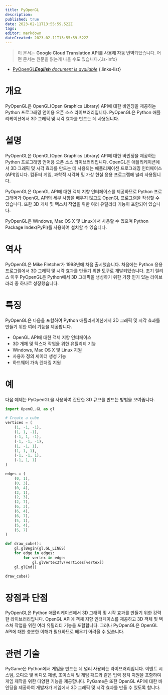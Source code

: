 ```yaml
---
title: PyOpenGL
description: 
published: true
date: 2023-02-11T13:55:59.522Z
tags: 
editor: markdown
dateCreated: 2023-02-11T13:55:59.522Z
---
```


> 이 문서는 **Google Cloud Translation API를 사용해 자동 번역**되었습니다.
어떤 문서는 원문을 읽는게 나을 수도 있습니다.{.is-info}



- [PyOpenGL***English** document is available*](/en/Knowledge-base/Dictionary/pyopengl)
{.links-list}


# 개요
PyOpenGL은 OpenGL(Open Graphics Library) API에 대한 바인딩을 제공하는 Python 프로그래밍 언어용 오픈 소스 라이브러리입니다. PyOpenGL은 Python 애플리케이션에서 3D 그래픽 및 시각 효과를 만드는 데 사용됩니다.

# 설명
PyOpenGL은 OpenGL(Open Graphics Library) API에 대한 바인딩을 제공하는 Python 프로그래밍 언어용 오픈 소스 라이브러리입니다. OpenGL은 애플리케이션에서 3D 그래픽 및 시각 효과를 만드는 데 사용되는 애플리케이션 프로그래밍 인터페이스(API)입니다. 컴퓨터 게임, 과학적 시각화 및 가상 현실 응용 프로그램에 널리 사용됩니다.

PyOpenGL은 OpenGL API에 대한 객체 지향 인터페이스를 제공하므로 Python 프로그래머가 OpenGL API의 세부 사항을 배우지 않고도 OpenGL 프로그램을 작성할 수 있습니다. 또한 3D 개체 및 텍스처 작업을 위한 여러 유틸리티 기능이 포함되어 있습니다.

PyOpenGL은 Windows, Mac OS X 및 Linux에서 사용할 수 있으며 Python Package Index(PyPI)를 사용하여 설치할 수 있습니다.

# 역사
PyOpenGL은 Mike Fletcher가 1998년에 처음 출시했습니다. 처음에는 Python 응용 프로그램에서 3D 그래픽 및 시각 효과를 만들기 위한 도구로 개발되었습니다. 초기 릴리스 이후 PyOpenGL은 Python에서 3D 그래픽을 생성하기 위한 가장 인기 있는 라이브러리 중 하나로 성장했습니다.

# 특징
PyOpenGL은 다음을 포함하여 Python 애플리케이션에서 3D 그래픽 및 시각 효과를 만들기 위한 여러 기능을 제공합니다.

- OpenGL API에 대한 객체 지향 인터페이스
- 3D 개체 및 텍스처 작업을 위한 유틸리티 기능
- Windows, Mac OS X 및 Linux 지원
- 사용자 정의 셰이더 생성 기능
- 하드웨어 가속 렌더링 지원

# 예
다음 예제는 PyOpenGL을 사용하여 간단한 3D 큐브를 만드는 방법을 보여줍니다.

```python
import OpenGL.GL as gl

# Create a cube
vertices = (
    (1, -1, -1),
    (1, 1, -1),
    (-1, 1, -1),
    (-1, -1, -1),
    (1, -1, 1),
    (1, 1, 1),
    (-1, -1, 1),
    (-1, 1, 1)
)

edges = (
    (0, 1),
    (0, 3),
    (0, 4),
    (2, 1),
    (2, 3),
    (2, 7),
    (6, 3),
    (6, 4),
    (6, 7),
    (5, 1),
    (5, 4),
    (5, 7)
)

def draw_cube():
    gl.glBegin(gl.GL_LINES)
    for edge in edges:
        for vertex in edge:
            gl.glVertex3fv(vertices[vertex])
    gl.glEnd()

draw_cube()
```

# 장점과 단점
PyOpenGL은 Python 애플리케이션에서 3D 그래픽 및 시각 효과를 만들기 위한 강력한 라이브러리입니다. OpenGL API에 객체 지향 인터페이스를 제공하고 3D 객체 및 텍스처 작업을 위한 여러 유틸리티 기능을 포함합니다. 그러나 PyOpenGL은 OpenGL API에 대한 충분한 이해가 필요하므로 배우기 어려울 수 있습니다.

# 관련 기술
PyGame은 Python에서 게임을 만드는 데 널리 사용되는 라이브러리입니다. 이벤트 시스템, 오디오 및 비디오 재생, 조이스틱 및 게임 패드와 같은 입력 장치 지원을 포함하여 게임 제작을 위한 다양한 기능을 제공합니다. PyGame은 또한 OpenGL API에 대한 바인딩을 제공하여 개발자가 게임에서 3D 그래픽 및 시각 효과를 만들 수 있도록 합니다.